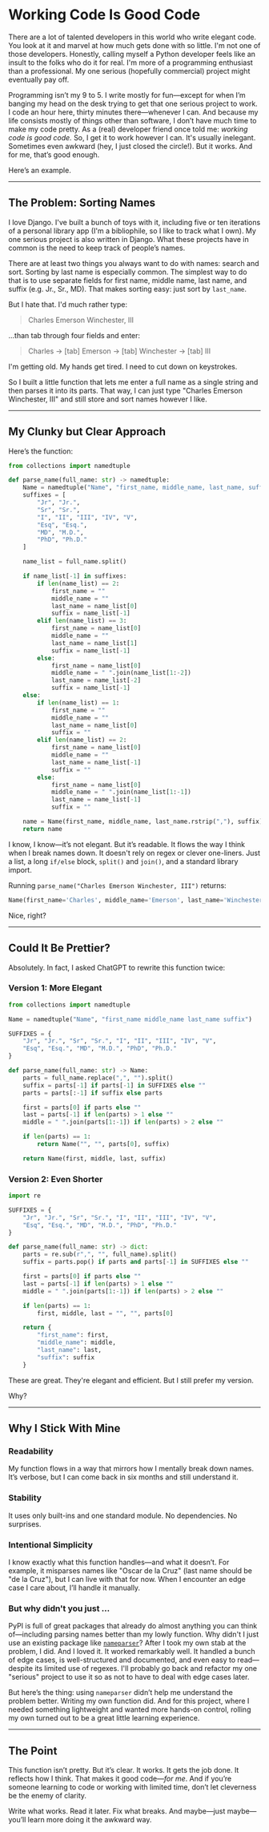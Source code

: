 # Working Code Is Good Code

There are a lot of talented developers in this world who write elegant code. You look at it and marvel at how much gets done with so little. I'm not one of those developers. Honestly, calling myself a Python developer feels like an insult to the folks who do it for real. I'm more of a programming enthusiast than a professional. My one serious (hopefully commercial) project might eventually pay off.

Programming isn’t my 9 to 5. I write mostly for fun—except for when I’m banging my head on the desk trying to get that one serious project to work. I code an hour here, thirty minutes there—whenever I can. And because my life consists mostly of things other than software, I don’t have much time to make my code pretty. As a (real) developer friend once told me: *working code is good code.* So, I get it to work however I can. It's usually inelegant. Sometimes even awkward (hey, I just closed the circle!). But it works. And for me, that’s good enough.

Here’s an example.

---

## The Problem: Sorting Names

I love Django. I've built a bunch of toys with it, including five or ten iterations of a personal library app (I'm a bibliophile, so I like to track what I own). My one serious project is also written in Django. What these projects have in common is the need to keep track of people’s names.

There are at least two things you always want to do with names: search and sort. Sorting by last name is especially common. The simplest way to do that is to use separate fields for first name, middle name, last name, and suffix (e.g. Jr., Sr., MD). That makes sorting easy: just sort by `last_name`.

But I hate that. I'd much rather type:

> Charles Emerson Winchester, III

...than tab through four fields and enter:

> Charles → [tab] Emerson → [tab] Winchester → [tab] III

I'm getting old. My hands get tired. I need to cut down on keystrokes.

So I built a little function that lets me enter a full name as a single string and then parses it into its parts. That way, I can just type "Charles Emerson Winchester, III" and still store and sort names however I like.

---

## My Clunky but Clear Approach

Here’s the function:

```python
from collections import namedtuple

def parse_name(full_name: str) -> namedtuple:
    Name = namedtuple("Name", "first_name, middle_name, last_name, suffix")
    suffixes = [
        "Jr", "Jr.",
        "Sr", "Sr.",
        "I", "II", "III", "IV", "V",
        "Esq", "Esq.",
        "MD", "M.D.",
        "PhD", "Ph.D."
    ]

    name_list = full_name.split()

    if name_list[-1] in suffixes:
        if len(name_list) == 2:
            first_name = ""
            middle_name = ""
            last_name = name_list[0]
            suffix = name_list[-1]
        elif len(name_list) == 3:
            first_name = name_list[0]
            middle_name = ""
            last_name = name_list[1]
            suffix = name_list[-1]
        else:
            first_name = name_list[0]
            middle_name = " ".join(name_list[1:-2])
            last_name = name_list[-2]
            suffix = name_list[-1]
    else:
        if len(name_list) == 1:
            first_name = ""
            middle_name = ""
            last_name = name_list[0]
            suffix = ""
        elif len(name_list) == 2:
            first_name = name_list[0]
            middle_name = ""
            last_name = name_list[-1]
            suffix = ""
        else:
            first_name = name_list[0]
            middle_name = " ".join(name_list[1:-1])
            last_name = name_list[-1]
            suffix = ""

    name = Name(first_name, middle_name, last_name.rstrip(","), suffix)
    return name
```

I know, I know—it’s not elegant. But it’s readable. It flows the way I think when I break names down. It doesn't rely on regex or clever one-liners. Just a list, a long `if/else` block, `split()` and `join()`, and a standard library import.

Running `parse_name("Charles Emerson Winchester, III")` returns:

```python
Name(first_name='Charles', middle_name='Emerson', last_name='Winchester', suffix='III')
```

Nice, right?

---

## Could It Be Prettier?

Absolutely. In fact, I asked ChatGPT to rewrite this function twice:

### Version 1: More Elegant

```python
from collections import namedtuple

Name = namedtuple("Name", "first_name middle_name last_name suffix")

SUFFIXES = {
    "Jr", "Jr.", "Sr", "Sr.", "I", "II", "III", "IV", "V",
    "Esq", "Esq.", "MD", "M.D.", "PhD", "Ph.D."
}

def parse_name(full_name: str) -> Name:
    parts = full_name.replace(",", "").split()
    suffix = parts[-1] if parts[-1] in SUFFIXES else ""
    parts = parts[:-1] if suffix else parts

    first = parts[0] if parts else ""
    last = parts[-1] if len(parts) > 1 else ""
    middle = " ".join(parts[1:-1]) if len(parts) > 2 else ""

    if len(parts) == 1:
        return Name("", "", parts[0], suffix)

    return Name(first, middle, last, suffix)
```

### Version 2: Even Shorter

```python
import re

SUFFIXES = {
    "Jr", "Jr.", "Sr", "Sr.", "I", "II", "III", "IV", "V",
    "Esq", "Esq.", "MD", "M.D.", "PhD", "Ph.D."
}

def parse_name(full_name: str) -> dict:
    parts = re.sub(r",", "", full_name).split()
    suffix = parts.pop() if parts and parts[-1] in SUFFIXES else ""

    first = parts[0] if parts else ""
    last = parts[-1] if len(parts) > 1 else ""
    middle = " ".join(parts[1:-1]) if len(parts) > 2 else ""

    if len(parts) == 1:
        first, middle, last = "", "", parts[0]

    return {
        "first_name": first,
        "middle_name": middle,
        "last_name": last,
        "suffix": suffix
    }
```

These are great. They're elegant and efficient. But I still prefer my version.

Why?

---

## Why I Stick With Mine

### Readability
My function flows in a way that mirrors how I mentally break down names. It’s verbose, but I can come back in six months and still understand it.

### Stability
It uses only built-ins and one standard module. No dependencies. No surprises.

### Intentional Simplicity
I know exactly what this function handles—and what it doesn’t. For example, it misparses names like "Oscar de la Cruz" (last name should be "de la Cruz"), but I can live with that for now. When I encounter an edge case I care about, I’ll handle it manually.

### But why didn't you just ...

PyPI is full of great packages that already do almost anything you can think of—including parsing names better than my lowly function. Why didn't I just use an existing package like [`nameparser`](https://pypi.org/project/nameparser/)? After I took my own stab at the problem, I did. And I loved it. It worked remarkably well. It handled a bunch of edge cases, is well-structured and documented, and even easy to read—despite its limited use of regexes. I'll probably go back and refactor my one "serious" project to use it so as not to have to deal with edge cases later.

But here’s the thing: using `nameparser` didn’t help me understand the problem better. Writing my own function did. And for this project, where I needed something lightweight and wanted more hands-on control, rolling my own turned out to be a great little learning experience.

---

## The Point

This function isn’t pretty. But it’s clear. It works. It gets the job done. It reflects how I think. That makes it good code—*for me*. And if you’re someone learning to code or working with limited time, don’t let cleverness be the enemy of clarity.

Write what works. Read it later. Fix what breaks. And maybe—just maybe—you’ll learn more doing it the awkward way.


